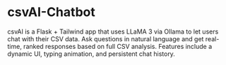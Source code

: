 # csvAI-Chatbot
csvAI is a Flask + Tailwind app that uses LLaMA 3 via Ollama to let users chat with their CSV data. Ask questions in natural language and get real-time, ranked responses based on full CSV analysis. Features include a dynamic UI, typing animation, and persistent chat history.
